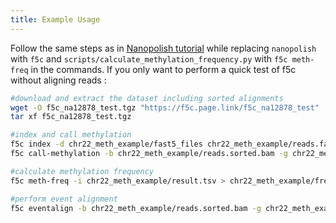 ```yaml
---
title: Example Usage
---
```


Follow the same steps as in [Nanopolish tutorial](https://nanopolish.readthedocs.io/en/latest/quickstart_call_methylation.html) while replacing `nanopolish` with `f5c` and `scripts/calculate_methylation_frequency.py` with `f5c meth-freq` in the commands. If you only want to perform a quick test of f5c without aligning reads :
```sh
#download and extract the dataset including sorted alignments
wget -O f5c_na12878_test.tgz "https://f5c.page.link/f5c_na12878_test"
tar xf f5c_na12878_test.tgz

#index and call methylation
f5c index -d chr22_meth_example/fast5_files chr22_meth_example/reads.fastq
f5c call-methylation -b chr22_meth_example/reads.sorted.bam -g chr22_meth_example/humangenome.fa -r chr22_meth_example/reads.fastq > chr22_meth_example/result.tsv

#calculate methylation frequency
f5c meth-freq -i chr22_meth_example/result.tsv > chr22_meth_example/freq.tsv

#perform event alignment
f5c eventalign -b chr22_meth_example/reads.sorted.bam -g chr22_meth_example/humangenome.fa -r chr22_meth_example/reads.fastq > chr22_meth_example/events.tsv
```
